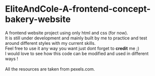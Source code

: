 # EliteAndCole-A-frontend-concept-bakery-website
A frontend website project using only html and css (for now). <br>
It is still under development and mainly built by me to practice and test around different styles with my current skills. <br> 
Feel free to use it any way you want just dont forget to **credit** me ;) <br> 
I would love to see how this code can be modified and used in different ways !<br><br>
All the resources are taken from pexels.com.
